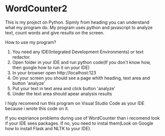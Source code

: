 # WordCounter2

This is my project on Python. Sipmly from heading you can understand what my program do. My program uses python and javascript to analyze text, count words and give results on the screen.

How to use my program?
1. You need any IDE(Integrated Development Environments) or text redactor.
2. Open folder in your IDE and run python code(If you don't know how, then google how to run it on your IDE)
3. In your browser open http://localhost:123
4. On your screen you should see a page whith heading, text area and button 'analyze'
5. Put your text in text area and click button 'analyze'
6. Under the text area should apear analysis results

I higly recomend run this program on Visual Studio Code as your IDE because i wrote this code on it.

If you expiriance problems during use of WordCounter than i recomend look if your IDE sees packages. If no, you need to instal them(Look on Google how to install Flask and NLTK to your IDE).
